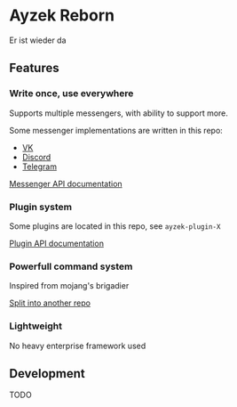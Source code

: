 # Ayzek Reborn

Er ist wieder da

## Features

### Write once, use everywhere

Supports multiple messengers, with ability to support more.

Some messenger implementations are written in this repo:

- [VK](./ayzek-api-vk/docs/Configuration.md)
- [Discord](./ayzek-api-discord/docs/Configuration.md)
- [Telegram](./ayzek-api-telegram/docs/Configuration.md)

[Messenger API documentation](./docs/API.md)

### Plugin system

Some plugins are located in this repo, see `ayzek-plugin-X`

[Plugin API documentation](./docs/Plugin.md)

### Powerfull command system

Inspired from mojang's brigadier

[Split into another repo](https://github.com/AyzekReborn/Command-Parser)

### Lightweight

No heavy enterprise framework used

## Development

TODO
